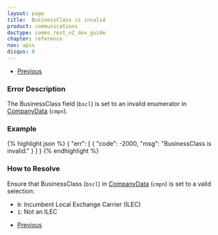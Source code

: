 ```yaml
---
layout: page
title:  BusinessClass is invalid
product: communications
doctype: comms_rest_v2_dev_guide
chapter: reference
nav: apis
disqus: 0
---
```


<ul class="pager">
  <li class="previous"><a href="/communications/dev-guide_rest_v2/reference/calculate-tax-errors/"><i class="glyphicon glyphicon-chevron-left"></i>Previous</a></li>
</ul>

<h3>Error Description</h3>
The BusinessClass field (<code>bscl</code>) is set to an invalid enumerator in <a class="dev-guide-link" href="/communications/dev-guide_rest_v2/reference/company-data/">CompanyData</a> (<code>cmpn</code>).

<h3>Example</h3>
{% highlight json %}
{
  "err": [
    {
      "code": -2000,
      "msg": "BusinessClass is invalid."
    }
  ]
}
{% endhighlight %}

<h3>How to Resolve</h3>
Ensure that BusinessClass (<code>bscl</code>) in <a class="dev-guide-link" href="/communications/dev-guide_rest_v2/reference/company-data/">CompanyData</a> (<code>cmpn</code>) is set to a valid selection:
<ul class="dev-guide-list">
  <li><code>0</code>: Incumbent Local Exchange Carrier (ILEC)</li>
  <li><code>1</code>: Not an ILEC</li>
</ul>

<ul class="pager">
  <li class="previous"><a href="/communications/dev-guide_rest_v2/reference/calculate-tax-errors/"><i class="glyphicon glyphicon-chevron-left"></i>Previous</a></li>
</ul>